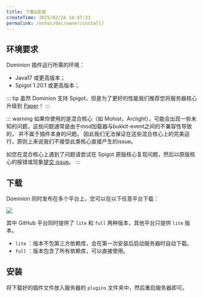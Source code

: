 ```yaml
---
title: 下载&安装
createTime: 2025/02/24 14:47:33
permalink: /notes/doc/owner/install/
---
```


## 环境要求

Dominion 插件运行所需的环境：

- Java17 或更高版本；
- Spigot 1.20.1 或更高版本；

::: tip
虽然 Dominion 支持 Spigot，但是为了更好的性能我们推荐您将服务器核心升级到 [Paper](https://papermc.io/software/paper)！
:::

::: warning
如果你使用的是混合核心（如 Mohist，Arclight），可能会出现一些未知的问题，这些问题通常是由于mod加载器与bukkit-event之间的不兼容性导致的，
并不属于插件本身的问题。
因此我们无法保证在这些混合核心上的完美运行，原则上来说我们不接受此类核心直接产生的issue。

如您在混合核心上遇到了问题请尝试在 Spigot
原版核心复现问题，然后以原版核心的报错或现象[提交 issue](https://github.com/LunaDeerMC/Dominion/issues)。
:::

## 下载

Dominion 同时发布在多个平台上，您可以在以下任意平台下载：

![](https://img.shields.io/github/v/release/LunaDeerMC/Dominion?label=当前最新版本&color=0aa344)

<CardGrid>

<LinkCard icon="https://github.githubassets.com/assets/GitHub-Mark-ea2971cee799.png" title="GitHub" href="https://github.com/LunaDeerMC/Dominion/releases/latest" />

<LinkCard icon="https://hangar.papermc.io/_nuxt/hangar-logo.DNKyJEtq.svg" title="Hangar" href="https://hangar.papermc.io/zhangyuheng/Dominion" />

<LinkCard icon="https://avatars.githubusercontent.com/u/67560307?s=200&v=4" title="Modrinth" href="https://modrinth.com/plugin/zhangyuheng-dominion" />

<LinkCard icon="https://static.spigotmc.org/img/spigot.png" title="Spigot" href="https://www.spigotmc.org/resources/dominion.119514/" />

</CardGrid>

其中 GitHub 平台同时提供了 `lite` 和 `full` 两种版本，其他平台只提供 `lite` 版本。

- `lite` ：版本不包第三方依赖库，会在第一次安装后启动服务器时自动下载。
- `full` ：版本包含了所有依赖库，可以直接使用。

## 安装

将下载好的插件文件放入服务器的 `plugins` 文件夹中，然后重启服务器即可。

